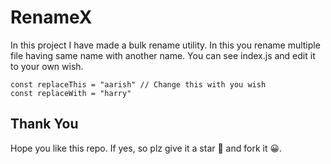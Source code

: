 # RenameX

In this project I have made a bulk rename utility. In this you rename multiple file having same name with another name. You can see index.js and edit it to your own wish.
```
const replaceThis = "aarish" // Change this with you wish
const replaceWith = "harry"
```
## Thank You
Hope you like this repo. If yes, so plz give it a star 🌟 and fork it 😀.